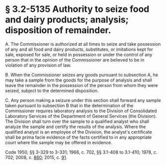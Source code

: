 # § 3.2-5135 Authority to seize food and dairy products; analysis; disposition of remainder.

<p>A. The Commissioner is authorized at all times to seize and take possession of any and all food and dairy products, substitutes, or imitations kept for sale, exposed for sale, or held in possession or under the control of any person that in the opinion of the Commissioner are believed to be in violation of any provision of law.</p><p>B. When the Commissioner seizes any goods pursuant to subsection A, he may take a sample from the goods for the purpose of analysis and shall leave the remainder in the possession of the person from whom they were seized, subject to the determined disposition.</p><p>C. Any person making a seizure under this section shall forward any sample taken pursuant to subsection B that in the determination of the Commissioner requires laboratory analysis to the Division of Consolidated Laboratory Services of the Department of General Services (the Division). The Division shall turn over the sample to a qualified analyst who shall analyze the sample and certify the results of the analysis. Where the qualified analyst is an employee of the Division, the analyst's certificate shall be prima facie evidence of the facts certified to in any appropriate court where the sample may be offered in evidence.</p><p>Code 1950, §§ 3-329 to 3-331; 1966, c. 702, §§ 3.1-408 to 3.1-410; 1978, c. 702; 2008, c. <a href='http://lis.virginia.gov/cgi-bin/legp604.exe?081+ful+CHAP0860'>860</a>; 2015, c. <a href='http://lis.virginia.gov/cgi-bin/legp604.exe?151+ful+CHAP0091'>91</a>.</p>